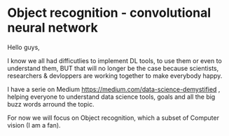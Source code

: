 # Object recognition - convolutional neural network

Hello guys, 

I know we all had difficutlies to implement DL tools, to use them or even  to understand them, BUT that will
no longer be the case because scientists, researchers & devloppers are working together to make everybody happy.

I have a serie on Medium https://medium.com/data-science-demystified , helping everyone to understand data science tools, goals and all the big buzz words arround the topic.

For now we will focus on Object recognition, which a subset of Computer vision (I am a fan).
